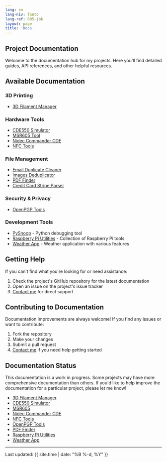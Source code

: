 ```yaml
---
lang: en
lang-niv: fonto
lang-ref: 005-jbk
layout: page
title: 'Docs'
---
```



## Project Documentation

Welcome to the documentation hub for my projects. Here you'll find detailed guides, API references, and other helpful resources.

## Available Documentation

### 3D Printing

- [3D Filament Manager](/docs/3D_Filament_Manager/)

### Hardware Tools

- [CDE550 Simulator](/docs/CDE550-sim/)
- [MSR605 Tool](/docs/MSR605/)
- [Nidec Commander CDE](/docs/Nidec_CommanderCDE/)
- [NFC Tools](/docs/NFC/)

### File Management

- [Email Duplicate Cleaner](/docs/EmailDuplicateCleaner/)
- [Images Deduplicator](/docs/Images-Deduplicator/)
- [PDF Finder](/docs/PDF_Finder/)
- [Credit Card Stripe Parser](/docs/card_parser/)

### Security & Privacy

- [OpenPGP Tools](/docs/OpenPGP/)

### Development Tools

- [PySnoop](/docs/PySnoop/) - Python debugging tool
- [Raspberry Pi Utilities](/docs/raspy_utility/) - Collection of Raspberry Pi tools
- [Weather App](/docs/weather/) - Weather application with various features

## Getting Help

If you can't find what you're looking for or need assistance:

1. Check the project's GitHub repository for the latest documentation
2. Open an issue on the project's issue tracker
3. [Contact me](/contact/) for direct support

## Contributing to Documentation

Documentation improvements are always welcome! If you find any issues or want to contribute:

1. Fork the repository
2. Make your changes
3. Submit a pull request
4. [Contact me](/contact/) if you need help getting started

## Documentation Status

This documentation is a work in progress. 
Some projects may have more comprehensive documentation than others. 
If you'd like to help improve the documentation for a particular project, please let me know!

- [3D Filament Manager](/docs/3D_Filament_Manager)
- [CDE550 Simulator](/docs/CDE550-sim)
- [MSR605](/docs/MSR605)
- [Nidec Commander CDE](/docs/Nidec_CommanderCDE)
- [NFC Tools](/docs/NFC)
- [OpenPGP Tools](/docs/OpenPGP)
- [PDF Finder](/docs/PDF_Finder)
- [Raspberry Pi Utilities](/docs/raspy_utility/)
- [Weather App](/docs/weather/)

---

Last updated: {{ site.time | date: "%B %-d, %Y" }}